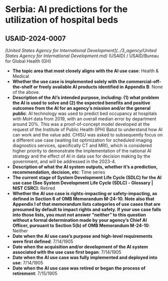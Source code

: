 # Serbia: AI predictions for the utilization of hospital beds
## USAID-2024-0007
_[United States Agency for International Development](../3_agency/United States Agency for International Development.md)_ (USAID) / USAID/Bureau for Global Health (GH)


+ **The topic area that most closely aligns with the AI use case**: Health & Medical
+ **Whether the use case is implemented solely with the commercial-off-the-shelf or freely available AI products identified in Appendix B**: None of the above.
+ **Description of the AI’s intended purpose, including: (1) what problem the AI is used to solve and (2) the expected benefits and positive outcomes from the AI for an agency’s mission and/or the general public**: AI technology was used to predict bed occupancy at hospitals with MoH data from 2019, with an overall median error by department around 20%. This was a proof-of-concept model developed at the request of the Institute of Public Health (IPH) Batut to understand how AI can work and the value add. CHISU was asked to subsequently focus on a different use case (waiting list optimization for scheduled imaging diagnostics services, specifically CT and MRI), which is considered higher priority to demonstrate the implementation of the national AI strategy and the effect of AI in data use for decision making by the government, and will be addressed in the 2023-4.
+ **Description of what the AI system outputs, whether it’s a prediction, recommendation, decision, etc**: Time series
+ **The current stage of System Development Life Cycle (SDLC) for the AI use case (See System Development Life Cycle (SDLC) - Glossary | NIST CSRC)**: Retired
+ **Whether the AI use case is rights-impacting or safety-impacting, as defined in Section 6 of OMB Memorandum M-24-10. Note also that Appendix I of that memorandum lists categories of use cases that are presumed by default to impact rights and safety. If your use case falls into those lists, you must not answer “neither” to this question without a formal determination made by your agency’s Chief AI Officer, pursuant to Section 5(b) of OMB Memorandum M-24-10**: Neither
+ **Date when the AI use case’s purpose and high-level requirements were first defined**: 7/14/1905
+ **Date when the acquisition and/or development of the AI system associated with the use case first began**: 7/14/1905
+ **Date when the AI use case was fully implemented and deployed into use**: 7/14/1905
+ **Date when the AI use case was retired or began the process of retirement**: 7/15/1905